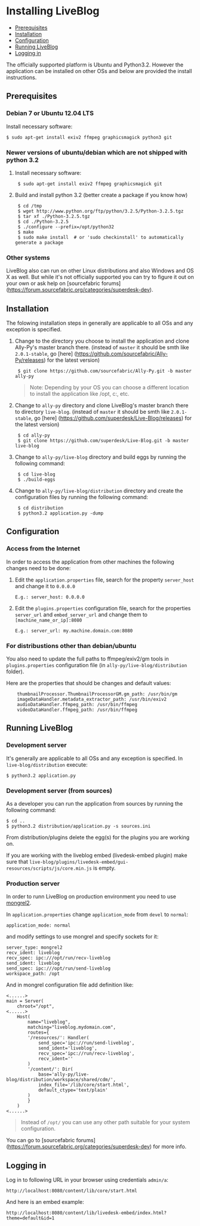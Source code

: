 Installing LiveBlog
============================

+ [Prerequisites](#prerequisites)
+ [Installation](#installation)
+ [Configuration](#configuration)
+ [Running LiveBlog](#running-liveblog)
+ [Logging in](#logging-in)


The officially supported platform is Ubuntu and Python3.2. However the application can be installed on other OSs and below are provided the install instructions.

## Prerequisites


### Debian 7 or Ubuntu 12.04 LTS

Install necessary software:

    $ sudo apt-get install exiv2 ffmpeg graphicsmagick python3 git


### Newer versions of ubuntu/debian which are not shipped with python 3.2

1. Install necessary software:

        $ sudo apt-get install exiv2 ffmpeg graphicsmagick git

2. Build and install python 3.2 (better create a package if you know how)

        $ cd /tmp
        $ wget http://www.python.org/ftp/python/3.2.5/Python-3.2.5.tgz
        $ tar xf ./Python-3.2.5.tgz
        $ cd ./Python-3.2.5
        $ ./configure --prefix=/opt/python32
        $ make
        $ sudo make install  # or 'sudo checkinstall' to automatically generate a package

### Other systems

LiveBlog also can run on other Linux distributions and also Windows and OS X as well.
But while it's not officially supported you can try to figure it out on your own or ask help on [sourcefabric forums] (https://forum.sourcefabric.org/categories/superdesk-dev).

        
## Installation
The folowing installation steps in generally are applicable to all OSs and any exception is specified.

1. Change to the directory you choose to install the application and clone Ally-Py's master branch there. (instead of `master` it should be smth like `2.0.1-stable`, go [here] (https://github.com/sourcefabric/Ally-Py/releases) for the latest version)

        $ git clone https://github.com/sourcefabric/Ally-Py.git -b master ally-py
        
   >Note: 
   >Depending by your OS you can choose a different location to install the application like /opt, c:\, etc.
        
2. Change to `ally-py` directory and clone LiveBlog's master branch there to directory `live-blog`.  (instead of `master` it should be smth like `2.0.1-stable`, go [here] (https://github.com/superdesk/Live-Blog/releases) for the latest version)

        $ cd ally-py
        $ git clone https://github.com/superdesk/Live-Blog.git -b master live-blog

3. Change to `ally-py/live-blog` directory and build eggs by running the following command:

        $ cd live-blog
        $ ./build-eggs

4. Change to `ally-py/live-blog/distribution` directory and create the configuration files by running the following command:

        $ cd distribution
        $ python3.2 application.py -dump        
        

## Configuration

### Access from the Internet
In order to access the application from other machines the following changes need to be done:

1. Edit the `application.properties` file, search for
   the property `server_host` and change it to `0.0.0.0`
   
    ```
    E.g.: server_host: 0.0.0.0
    ```
2. Edit the `plugins.properties` configuration file, search for the
   properties `server_url` and `embed_server_url` and change them to `[machine_name_or_ip]:8080`
   
    ```
    E.g.: server_url: my.machine.domain.com:8080
    ```


### For distribustions other than debian/ubuntu

You also need to update the full paths to ffmpeg/exiv2/gm tools in `plugins.properties` configuration file (in `ally-py/live-blog/distribution` folder).

Here are the properties that should be changes and default values:
   
        thumbnailProcessor.ThumbnailProcessorGM.gm_path: /usr/bin/gm
        imageDataHandler.metadata_extractor_path: /usr/bin/exiv2
        audioDataHandler.ffmpeg_path: /usr/bin/ffmpeg
        videoDataHandler.ffmpeg_path: /usr/bin/ffmpeg

## Running LiveBlog

### Development server

It's generally are applicable to all OSs and any exception is specified. In `live-blog/distribution` execute:

    $ python3.2 application.py

### Development server (from sources)

As a developer you can run the application from sources by running the following command:

    $ cd ..
    $ python3.2 distribution/application.py -s sources.ini

From distribution/plugins delete the egg(s) for the plugins you are working on. 
   
If you are working with the liveblog embed (livedesk-embed plugin) make sure that `live-blog/plugins/livedesk-embed/gui-resources/scripts/js/core.min.js` is empty.

### Production server

In order to runn LiveBlog on production environment you need to use [mongrel2](http://mongrel2.org/).

In `application.properties` change `application_mode` from `devel` to `normal`:

```
application_mode: normal
```

and modify settings to use mongrel and specify sockets for it:
```
server_type: mongrel2
recv_ident: liveblog
recv_spec: ipc:///opt/run/recv-liveblog
send_ident: liveblog
send_spec: ipc:///opt/run/send-liveblog
workspace_path: /opt
```

And in mongrel configuration file add definition like:

```
<......>
main = Server(
    chroot="/opt",
<......>
    Host(
        name="liveblog",
        matching="liveblog.mydomain.com",
        routes={
    	'/resources/': Handler(
    	    send_spec='ipc://run/send-liveblog',
    	    send_ident='liveblog',
    	    recv_spec='ipc://run/recv-liveblog',
    	    recv_ident=''
    	)
        '/content/': Dir(
    	    base='ally-py/live-blog/distribution/workspace/shared/cdm/',
    	    index_file='/lib/core/start.html',
    	    default_ctype='text/plain'
    	)
        }
    )
<......>
```

>Instead of `/opt/` you can use any other path suitable for your system configuration.

You can go to [sourcefabric forums] (https://forum.sourcefabric.org/categories/superdesk-dev) for more info.

## Logging in
Log in to following URL in your browser using credentials `admin/a`:

```
http://localhost:8080/content/lib/core/start.html
```

And here is an embed example:

```
http://localhost:8080/content/lib/livedesk-embed/index.html?theme=default&id=1
```
